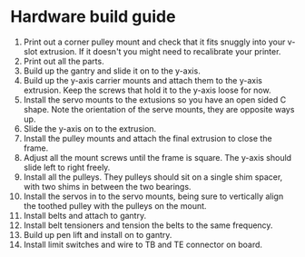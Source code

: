 # Hardware build guide

1. Print out a corner pulley mount and check that it fits snuggly into your v-slot extrusion. If it doesn't you might need to recalibrate your printer.
2. Print out all the parts.
3. Build up the gantry and slide it on to the y-axis.
4. Build up the y-axis carrier mounts and attach them to the y-axis extrusion. Keep the screws that hold it to the y-axis loose for now.
5. Install the servo mounts to the extusions so you have an open sided C shape. Note the orientation of the serve mounts, they are opposite ways up.
6. Slide the y-axis on to the extrusion.
7. Install the pulley mounts and attach the final extrusion to close the frame.
8. Adjust all the mount screws until the frame is square. The y-axis should slide left to right freely.
9. Install all the pulleys. They pulleys should sit on a single shim spacer, with two shims in between the two bearings.
10. Install the servos in to the servo mounts, being sure to vertically align the toothed pulley with the pulleys on the mount.
11. Install belts and attach to gantry.
12. Install belt tensioners and tension the belts to the same frequency.
13. Build up pen lift and install on to gantry.
14. Install limit switches and wire to TB and TE connector on board.

